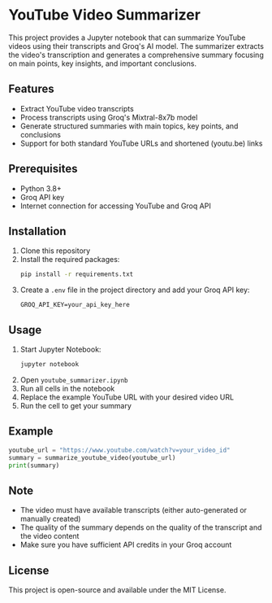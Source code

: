 # YouTube Video Summarizer

This project provides a Jupyter notebook that can summarize YouTube videos using their transcripts and Groq's AI model. The summarizer extracts the video's transcription and generates a comprehensive summary focusing on main points, key insights, and important conclusions.

## Features

- Extract YouTube video transcripts
- Process transcripts using Groq's Mixtral-8x7b model
- Generate structured summaries with main topics, key points, and conclusions
- Support for both standard YouTube URLs and shortened (youtu.be) links

## Prerequisites

- Python 3.8+
- Groq API key
- Internet connection for accessing YouTube and Groq API

## Installation

1. Clone this repository
2. Install the required packages:
   ```bash
   pip install -r requirements.txt
   ```
3. Create a `.env` file in the project directory and add your Groq API key:
   ```
   GROQ_API_KEY=your_api_key_here
   ```

## Usage

1. Start Jupyter Notebook:
   ```bash
   jupyter notebook
   ```
2. Open `youtube_summarizer.ipynb`
3. Run all cells in the notebook
4. Replace the example YouTube URL with your desired video URL
5. Run the cell to get your summary

## Example

```python
youtube_url = "https://www.youtube.com/watch?v=your_video_id"
summary = summarize_youtube_video(youtube_url)
print(summary)
```

## Note

- The video must have available transcripts (either auto-generated or manually created)
- The quality of the summary depends on the quality of the transcript and the video content
- Make sure you have sufficient API credits in your Groq account

## License

This project is open-source and available under the MIT License.
